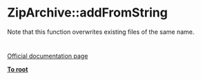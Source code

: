 # ZipArchive::addFromString




<div class="phpcode"><span class="html">
Note that this function overwrites existing files of the same name.</span>
</div>
  

#

[Official documentation page](https://www.php.net/manual/en/ziparchive.addfromstring.php)

**[To root](/README.md)**